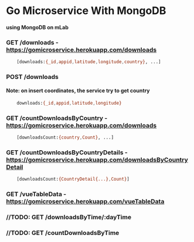 # Go Microservice With MongoDB

#### using MongoDB on mLab

### GET /downloads - https://gomicroservice.herokuapp.com/downloads

``` bash
    [downloads:{_id,appid,latitude,longitude,country}, ...]
```

### POST /downloads
#### Note: on insert coordinates, the service try to get country

``` bash
    downloads:{_id,appid,latitude,longitude}
```

### GET /countDownloadsByCountry - https://gomicroservice.herokuapp.com/downloads

``` bash
    [downloadsCount:{country,Count}, ...]
```

### GET /countDownloadsByCountryDetails - https://gomicroservice.herokuapp.com/downloadsByCountryDetail

``` bash
    [downloadsCount:{CountryDetail{...},Count}]
```


### GET /vueTableData - https://gomicroservice.herokuapp.com/vueTableData


### //TODO: GET /downloadsByTime/:dayTime

### //TODO: GET /countDownloadsByTime
